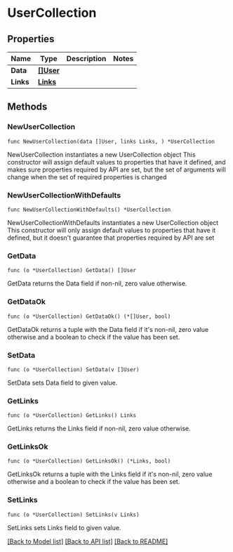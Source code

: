 # UserCollection

## Properties

Name | Type | Description | Notes
------------ | ------------- | ------------- | -------------
**Data** | [**[]User**](User.md) |  | 
**Links** | [**Links**](Links.md) |  | 

## Methods

### NewUserCollection

`func NewUserCollection(data []User, links Links, ) *UserCollection`

NewUserCollection instantiates a new UserCollection object
This constructor will assign default values to properties that have it defined,
and makes sure properties required by API are set, but the set of arguments
will change when the set of required properties is changed

### NewUserCollectionWithDefaults

`func NewUserCollectionWithDefaults() *UserCollection`

NewUserCollectionWithDefaults instantiates a new UserCollection object
This constructor will only assign default values to properties that have it defined,
but it doesn't guarantee that properties required by API are set

### GetData

`func (o *UserCollection) GetData() []User`

GetData returns the Data field if non-nil, zero value otherwise.

### GetDataOk

`func (o *UserCollection) GetDataOk() (*[]User, bool)`

GetDataOk returns a tuple with the Data field if it's non-nil, zero value otherwise
and a boolean to check if the value has been set.

### SetData

`func (o *UserCollection) SetData(v []User)`

SetData sets Data field to given value.


### GetLinks

`func (o *UserCollection) GetLinks() Links`

GetLinks returns the Links field if non-nil, zero value otherwise.

### GetLinksOk

`func (o *UserCollection) GetLinksOk() (*Links, bool)`

GetLinksOk returns a tuple with the Links field if it's non-nil, zero value otherwise
and a boolean to check if the value has been set.

### SetLinks

`func (o *UserCollection) SetLinks(v Links)`

SetLinks sets Links field to given value.



[[Back to Model list]](../README.md#documentation-for-models) [[Back to API list]](../README.md#documentation-for-api-endpoints) [[Back to README]](../README.md)


